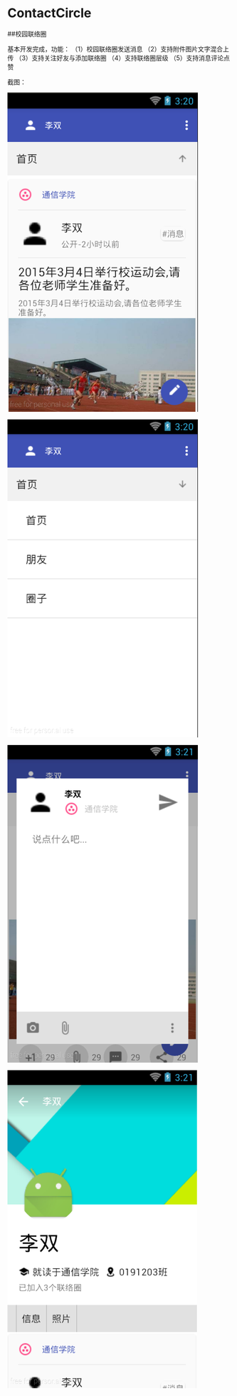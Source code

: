 # ContactCircle
##校园联络圈


基本开发完成，功能：
（1）校园联络圈发送消息
（2）支持附件图片文字混合上传
（3）支持关注好友与添加联络圈
（4）支持联络圈层级
（5）支持消息评论点赞


截图：



 ![image](https://github.com/lishuang1234/ContactCircle/blob/master/ContactCircle/screenshort/1.png)
 
![image](https://github.com/lishuang1234/ContactCircle/blob/master/ContactCircle/screenshort/2.png)
  
![image](https://github.com/lishuang1234/ContactCircle/blob/master/ContactCircle/screenshort/3.png)
   
   
![image](https://github.com/lishuang1234/ContactCircle/blob/master/ContactCircle/screenshort/4.png)
    
    
